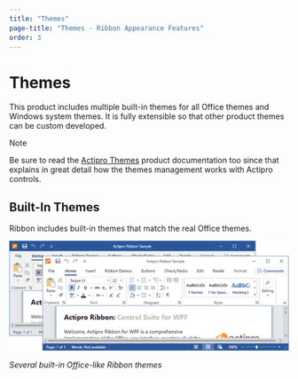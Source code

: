 ```yaml
---
title: "Themes"
page-title: "Themes - Ribbon Appearance Features"
order: 3
---
```

# Themes

This product includes multiple built-in themes for all Office themes and Windows system themes.  It is fully extensible so that other product themes can be custom developed.

> [!NOTE]
> Be sure to read the [Actipro Themes](../../themes/index.md) product documentation too since that explains in great detail how the themes management works with Actipro controls.

## Built-In Themes

Ribbon includes built-in themes that match the real Office themes.

![Screenshot](../images/themes.png)

*Several built-in Office-like Ribbon themes*
